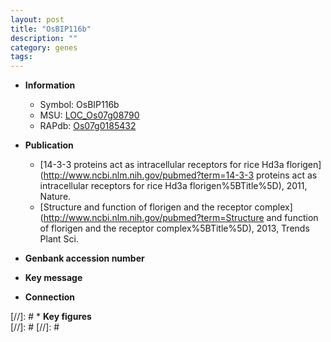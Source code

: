 ```yaml
---
layout: post
title: "OsBIP116b"
description: ""
category: genes
tags: 
---
```


* **Information**  
    + Symbol: OsBIP116b  
    + MSU: [LOC_Os07g08790](http://rice.plantbiology.msu.edu/cgi-bin/ORF_infopage.cgi?orf=LOC_Os07g08790)  
    + RAPdb: [Os07g0185432](http://rapdb.dna.affrc.go.jp/viewer/gbrowse_details/irgsp1?name=Os07g0185432)  

* **Publication**  
    + [14-3-3 proteins act as intracellular receptors for rice Hd3a florigen](http://www.ncbi.nlm.nih.gov/pubmed?term=14-3-3 proteins act as intracellular receptors for rice Hd3a florigen%5BTitle%5D), 2011, Nature.
    + [Structure and function of florigen and the receptor complex](http://www.ncbi.nlm.nih.gov/pubmed?term=Structure and function of florigen and the receptor complex%5BTitle%5D), 2013, Trends Plant Sci.

* **Genbank accession number**  

* **Key message**  

* **Connection**  

[//]: # * **Key figures**  
[//]: # 
[//]: # 
